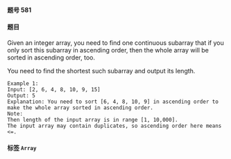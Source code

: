 #### 题号 581

#### 题目

Given an integer array, you need to find one continuous subarray that if you only sort this subarray in ascending order, then the whole array will be sorted in ascending order, too.

You need to find the shortest such subarray and output its length.

    Example 1:
    Input: [2, 6, 4, 8, 10, 9, 15]
    Output: 5
    Explanation: You need to sort [6, 4, 8, 10, 9] in ascending order to make the whole array sorted in ascending order.
    Note:
    Then length of the input array is in range [1, 10,000].
    The input array may contain duplicates, so ascending order here means <=.

#### 标签 ```Array```
